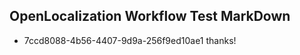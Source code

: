 ## OpenLocalization Workflow Test MarkDown
* 7ccd8088-4b56-4407-9d9a-256f9ed10ae1 thanks!

<!--HONumber=Jul16_HO4-->


